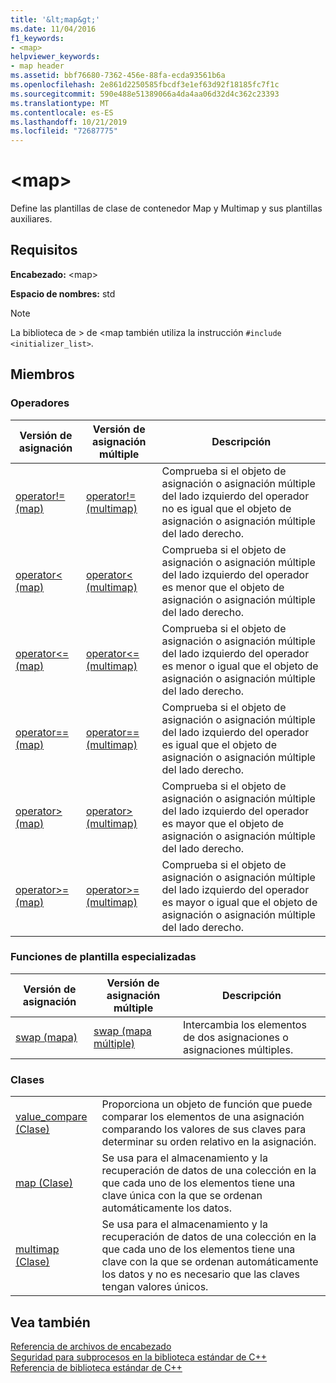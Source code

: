 ```yaml
---
title: '&lt;map&gt;'
ms.date: 11/04/2016
f1_keywords:
- <map>
helpviewer_keywords:
- map header
ms.assetid: bbf76680-7362-456e-88fa-ecda93561b6a
ms.openlocfilehash: 2e861d2250585fbcdf3e1ef63d92f18185fc7f1c
ms.sourcegitcommit: 590e488e51389066a4da4aa06d32d4c362c23393
ms.translationtype: MT
ms.contentlocale: es-ES
ms.lasthandoff: 10/21/2019
ms.locfileid: "72687775"
---
```

# <a name="ltmapgt"></a>&lt;map&gt;

Define las plantillas de clase de contenedor Map y Multimap y sus plantillas auxiliares.

## <a name="requirements"></a>Requisitos

**Encabezado:** \<map>

**Espacio de nombres:** std

> [!NOTE]
> La biblioteca de > de \<map también utiliza la instrucción `#include <initializer_list>`.

## <a name="members"></a>Miembros

### <a name="operators"></a>Operadores

|Versión de asignación|Versión de asignación múltiple|Descripción|
|-----------------|----------------------|-----------------|
|[operator!= (map)](../standard-library/map-operators.md#op_neq)|[operator!= (multimap)](../standard-library/map-operators.md#op_neq)|Comprueba si el objeto de asignación o asignación múltiple del lado izquierdo del operador no es igual que el objeto de asignación o asignación múltiple del lado derecho.|
|[operator< (map)](../standard-library/map-operators.md#op_eq_eq)|[operator< (multimap)](../standard-library/map-operators.md#op_eq_eq)|Comprueba si el objeto de asignación o asignación múltiple del lado izquierdo del operador es menor que el objeto de asignación o asignación múltiple del lado derecho.|
|[operator<= (map)](../standard-library/map-operators.md#op_lt)|[operator\<= (multimap)](../standard-library/map-operators.md#op_lt)|Comprueba si el objeto de asignación o asignación múltiple del lado izquierdo del operador es menor o igual que el objeto de asignación o asignación múltiple del lado derecho.|
|[operator== (map)](../standard-library/map-operators.md#op_eq_eq)|[operator== (multimap)](../standard-library/map-operators.md#op_eq_eq_multimap)|Comprueba si el objeto de asignación o asignación múltiple del lado izquierdo del operador es igual que el objeto de asignación o asignación múltiple del lado derecho.|
|[operator> (map)](../standard-library/map-operators.md#op_gt)|[operator> (multimap)](../standard-library/map-operators.md#op_gt_multimap)|Comprueba si el objeto de asignación o asignación múltiple del lado izquierdo del operador es mayor que el objeto de asignación o asignación múltiple del lado derecho.|
|[operator>= (map)](../standard-library/map-operators.md#op_gt_eq)|[operator>= (multimap)](../standard-library/map-operators.md#op_gt_eq_multimap)|Comprueba si el objeto de asignación o asignación múltiple del lado izquierdo del operador es mayor o igual que el objeto de asignación o asignación múltiple del lado derecho.|

### <a name="specialized-template-functions"></a>Funciones de plantilla especializadas

|Versión de asignación|Versión de asignación múltiple|Descripción|
|-----------------|----------------------|-----------------|
|[swap (mapa)](../standard-library/map-functions.md#swap)|[swap (mapa múltiple)](../standard-library/map-functions.md#swap_multimap)|Intercambia los elementos de dos asignaciones o asignaciones múltiples.|

### <a name="classes"></a>Clases

|||
|-|-|
|[value_compare (Clase)](../standard-library/value-compare-class-map.md)|Proporciona un objeto de función que puede comparar los elementos de una asignación comparando los valores de sus claves para determinar su orden relativo en la asignación.|
|[map (Clase)](../standard-library/map-class.md)|Se usa para el almacenamiento y la recuperación de datos de una colección en la que cada uno de los elementos tiene una clave única con la que se ordenan automáticamente los datos.|
|[multimap (Clase)](../standard-library/multimap-class.md)|Se usa para el almacenamiento y la recuperación de datos de una colección en la que cada uno de los elementos tiene una clave con la que se ordenan automáticamente los datos y no es necesario que las claves tengan valores únicos.|

## <a name="see-also"></a>Vea también

[Referencia de archivos de encabezado](../standard-library/cpp-standard-library-header-files.md)\
[Seguridad para subprocesos en la biblioteca estándar de C++](../standard-library/thread-safety-in-the-cpp-standard-library.md)\
[Referencia de biblioteca estándar de C++](../standard-library/cpp-standard-library-reference.md)
